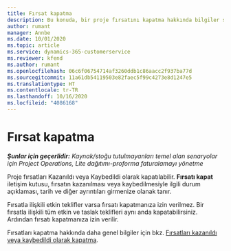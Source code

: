 ```yaml
---
title: Fırsat kapatma
description: Bu konuda, bir proje fırsatını kapatma hakkında bilgiler sağlanmaktadır.
author: rumant
manager: Annbe
ms.date: 10/01/2020
ms.topic: article
ms.service: dynamics-365-customerservice
ms.reviewer: kfend
ms.author: rumant
ms.openlocfilehash: 06c6f06754714af3260ddb1c86aacc2f937ba77d
ms.sourcegitcommit: 11a61db54119503e82faec5f99c4273e8d1247e5
ms.translationtype: HT
ms.contentlocale: tr-TR
ms.lasthandoff: 10/16/2020
ms.locfileid: "4086168"
---
```

# <a name="close-an-opportunity"></a>Fırsat kapatma

_**Şunlar için geçerlidir:** Kaynak/stoğu tutulmayanları temel alan senaryolar için Project Operations, Lite dağıtımı-proforma faturalamayı yönetme_

Proje fırsatları Kazanıldı veya Kaybedildi olarak kapatılabilir. **Fırsatı kapat** iletişim kutusu, fırsatın kazanılması veya kaybedilmesiyle ilgili durum açıklaması, tarih ve diğer ayrıntıları girmenize olanak tanır.

Fırsatla ilişkili etkin teklifler varsa fırsatı kapatmanıza izin verilmez. Bir fırsatla ilişkili tüm etkin ve taslak teklifleri aynı anda kapatabilirsiniz. Ardından fırsatı kapatmanıza izin verilir.

Fırsatları kapatma hakkında daha genel bilgiler için bkz. [Fırsatları kazanıldı veya kaybedildi olarak kapatma](https://docs.microsoft.com/dynamics365/sales-enterprise/close-opportunity-won-lost-sales).
